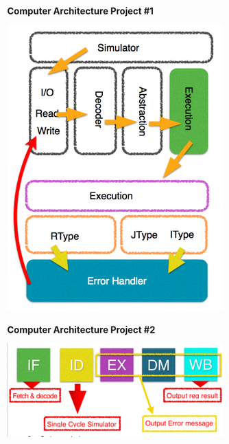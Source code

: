 ## Computer Architecture Project #1
![image](./design_pattern.png)

## Computer Architecture Project #2
![image](./project2.png)